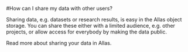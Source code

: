 #How can I share my data with other users?

Sharing data, e.g. datasets or research results, is easy in the Allas object storage. You can share these either with a limited audience, e.g. other projects, or allow access for everybody by making the data public.

Read more about sharing your data in Allas.
